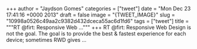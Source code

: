
+++
author = "Jaydson Gomes"
categories = ["tweet"]
date = "Mon Dec 23 17:41:16 +0000 2013"
draft = false
image = "{TWEET_IMAGE}"
slug = "10998a0526c49aa2c9382d432dceca55ac6d1fd6"
tags = ["tweet"]
title = """RT @firt: Responsive Web ..."""
+++
RT @firt: Responsive Web Design is not the goal. The goal is to provide the best &amp; fastest experience for each device; sometimes RWD gives …
